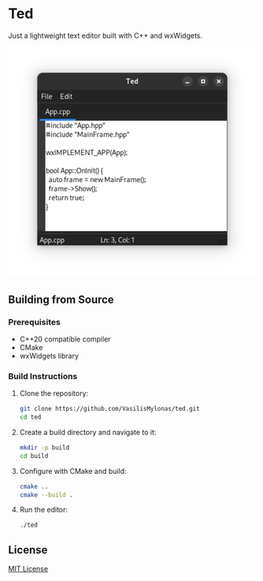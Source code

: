 # Ted

Just a lightweight text editor built with C++ and wxWidgets.

![Screenshot](screenshot.png)

## Building from Source

### Prerequisites

- C++20 compatible compiler
- CMake
- wxWidgets library

### Build Instructions

1. Clone the repository:

   ```bash
   git clone https://github.com/VasilisMylonas/ted.git
   cd ted
   ```

2. Create a build directory and navigate to it:

   ```bash
   mkdir -p build
   cd build
   ```

3. Configure with CMake and build:

   ```bash
   cmake ..
   cmake --build .
   ```

4. Run the editor:

   ```bash
   ./ted
   ```

## License

[MIT License](LICENSE.txt)
